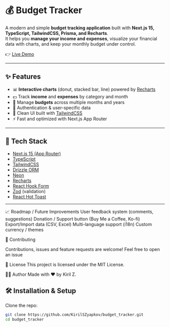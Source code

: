 # 💰 Budget Tracker

A modern and simple **budget tracking application** built with **Next.js 15, TypeScript, TailwindCSS, Prisma, and Recharts**.  
It helps you **manage your income and expenses**, visualize your financial data with charts, and keep your monthly budget under control.

👉 [Live Demo](https://budget-tracker-five-rho.vercel.app/)

---

## ✨ Features

- 📊 **Interactive charts** (donut, stacked bar, line) powered by [Recharts](https://recharts.org/)
- 💵 Track **income** and **expenses** by category and month
- 📅 Manage **budgets** across multiple months and years
- 🔐 Authentication & user-specific data
- 🎨 Clean UI built with [TailwindCSS](https://tailwindcss.com/)
- ⚡ Fast and optimized with Next.js App Router

---

## 🚀 Tech Stack

- [Next.js 15 (App Router)](https://nextjs.org/)
- [TypeScript](https://www.typescriptlang.org/)
- [TailwindCSS](https://tailwindcss.com/)
- [Drizzle ORM](https://www.prisma.io/)
- [Neon](https://neon.com/)
- [Recharts](https://recharts.org/)
- [React Hook Form](https://react-hook-form.com/)
- [Zod](https://zod.dev/) (validation)
- [React Hot Toast](https://react-hot-toast.com/)

---

📈 Roadmap / Future Improvements
User feedback system (comments, suggestions)
Donation / Support button (Buy Me a Coffee, Ko-fi)
Export/Import data (CSV, Excel)
Multi-language support (i18n)
Custom currency / themes

🤝 Contributing

Contributions, issues and feature requests are welcome!
Feel free to open an issue

📜 License
This project is licensed under the MIT License.

👨‍💻 Author
Made with ❤️ by Kiril Z.

## 🛠️ Installation & Setup
Clone the repo:

```bash
git clone https://github.com/KirilSZyapkov/budget_tracker.git
cd budget_tracker
